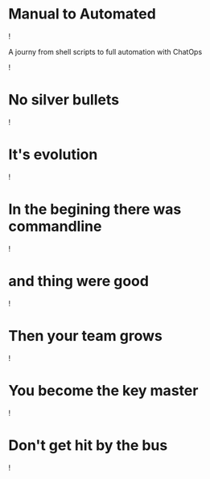 # Manual to Automated

!

A journy from shell scripts to full automation with ChatOps

!

# No silver bullets

!

# It's evolution

!

# In the begining there was commandline

!

# and thing were good

!

# Then your team grows

!

# You become the key master

!

# Don't get hit by the bus

!

# 
